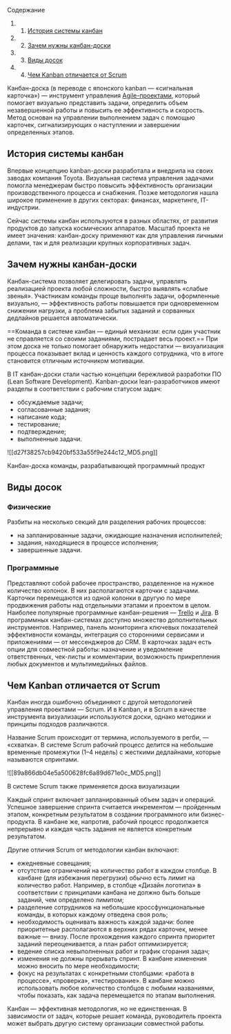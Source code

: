 Содержание

1. 1. [История системы канбан](https://blog.skillfactory.ru/glossary/kanban-doska/#история-системы-канбан)
2. 2. [Зачем нужны канбан-доски](https://blog.skillfactory.ru/glossary/kanban-doska/#зачем-нужны-канбандоски)
3. 3. [Виды досок](https://blog.skillfactory.ru/glossary/kanban-doska/#виды-досок)
4. 4. [Чем Kanban отличается от Scrum](https://blog.skillfactory.ru/glossary/kanban-doska/#чем-kanban-отличается-от-scrum)

Канбан-доска (в переводе с японского kanban — «сигнальная карточка») — инструмент управления [Agile-проектами](https://blog.skillfactory.ru/glossary/agile/), который помогает визуально представить задачи, определить объем незавершенной работы и повысить ее эффективность и скорость. Метод основан на управлении выполнением задач с помощью карточек, сигнализирующих о наступлении и завершении определенных этапов.

## История системы канбан

Впервые концепцию kanban-доски разработала и внедрила на своих заводах компания Toyota. Визуальная система управления задачами помогла менеджерам быстро повысить эффективность организации производственного процесса и снабжения. Позже методология нашла широкое применение в других секторах: финансах, маркетинге, IT-индустрии.

Сейчас системы канбан используются в разных областях, от развития продуктов до запуска космических аппаратов. Масштаб проекта не имеет значения: канбан-доску применяют как для управления личными делами, так и для реализации крупных корпоративных задач.

## Зачем нужны канбан-доски

Канбан-система позволяет делегировать задачи, управлять реализацией проекта любой сложности, быстро выявлять «слабые звенья». Участникам команды проще выполнять задачи, оформленные визуально, — эффективность работы повышается при одновременном снижении нагрузки, а проблема забытых заданий и сорванных дедлайнов решается автоматически.

==Команда в системе канбан — единый механизм: если один участник не справляется со своими заданиями, пострадает весь проект.== При этом доска не только помогает обнаружить недостатки — визуализация процесса показывает вклад и ценность каждого сотрудника, что в итоге становится отличным источником мотивации.

В IT канбан-доски стали частью концепции бережливой разработки ПО (Lean Software Development). Kanban-доски lean-разработчиков имеют разделы в соответствии с рабочим статусом задач:

- обсуждаемые задачи;
- согласованные задания;
- написание кода;
- тестирование;
- подтверждение;
- выполненные задачи.

![[d27f38257cb9420bf533a55f9e244c12_MD5.png]]

Канбан-доска команды, разрабатывающей программный продукт

## Виды досок

### Физические

Разбиты на несколько секций для разделения рабочих процессов:

- на запланированные задачи, ожидающие назначения исполнителей;
- задания, находящиеся в процессе исполнения;
- завершенные задачи.

### Программные

Представляют собой рабочее пространство, разделенное на нужное количество колонок. В них располагаются карточки с задачами. Карточки перемещаются из одной колонки в другую по мере продвижения работы над отдельными этапами и проектом в целом. Наиболее популярные программные канбан-решения — [Trello](http://trello.com) и [Jira](http://jira.ru/). В программных канбан-системах доступно множество дополнительных инструментов. Например, панель мониторинга ключевых показателей эффективности команды, интеграция со сторонними сервисами и приложениями — от мессенджеров до CRM. В карточках задач есть опции для совместной работы: назначение и уведомление ответственных, чек-листы и комментарии, возможность прикрепления любых документов и мультимедийных файлов.

## Чем Kanban отличается от Scrum

Канбан иногда ошибочно объединяют с другой методологией управления проектами — Scrum. И в Kanban, и в Scrum в качестве инструмента визуализации используются доски, однако методики и принципы подходов различаются.

Название Scrum происходит от термина, используемого в регби, — «схватка». В системе Scrum рабочий процесс делится на небольшие временные промежутки (1–4 недель) с жесткими дедлайнами, которые называются спринтами.

![[89a866db04e5a500628fc6a89d671e0c_MD5.png]]

В системе Scrum также применяется доска визуализации

Каждый спринт включает запланированный объем задач и операций. Успешное завершение спринта считается инкрементом — пройденным этапом, конкретным результатом в создании программного или бизнес-продукта. В канбане же, напротив, рабочий процесс продолжается непрерывно и каждая часть задания не является конкретным результатом.

Другие отличия Scrum от методологии канбан включают:

- ежедневные совещания;
- отсутствие ограничений на количество работ в каждом столбце. В канбане (для избежания перегрузки) обычно есть лимит на количество работ. Например, в столбце «Дизайн логотипа» в соответствии с принципами канбана не должно быть больше заданий, чем определено лимитом;
- разделение сотрудников на небольшие кроссфункциональные команды, в которых каждому отведена своя роль;
- необходимость оценивать важность каждой задачи: более приоритетные располагаются в верхних рядах карточек, менее важные — внизу. После прохождения каждого спринта приоритет заданий переоценивается, а план работ оптимизируется;
- ведение списка невыполненных работ и график сгорания задач;
- изменения не должны прерывать спринт. В канбане изменения можно вносить по мере необходимости;
- фокус на результатах с конкретными столбцами: «работа в процессе», «проверка», «тестирование». В канбане можно использовать любое количество столбцов с любыми названиями, чтобы показать, как задача перемещается по этапам выполнения.

Канбан — эффективная методология, но не единственная. В зависимости от задач, которые решает команда, руководитель проекта может выбрать другую систему организации совместной работы.